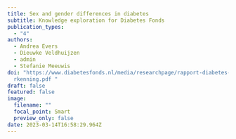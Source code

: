 ```yaml
---
title: Sex and gender differences in diabetes
subtitle: Knowledge exploration for Diabetes Fonds
publication_types:
  - "4"
authors:
  - Andrea Evers
  - Dieuwke Veldhuijzen
  - admin
  - Stefanie Meeuwis
doi: "https://www.diabetesfonds.nl/media/researchpage/rapport-diabetes-kennisve\
  rkenning.pdf "
draft: false
featured: false
image:
  filename: ""
  focal_point: Smart
  preview_only: false
date: 2023-03-14T16:58:29.964Z
---
```

